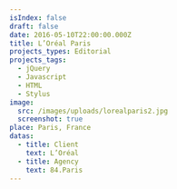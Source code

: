 ```yaml
---
isIndex: false
draft: false
date: 2016-05-10T22:00:00.000Z
title: L’Oréal Paris
projects_types: Editorial
projects_tags:
  - jQuery
  - Javascript
  - HTML
  - Stylus
image:
  src: /images/uploads/lorealparis2.jpg
  screenshot: true
place: Paris, France
datas:
  - title: Client
    text: L’Oréal
  - title: Agency
    text: 84.Paris
---
```

